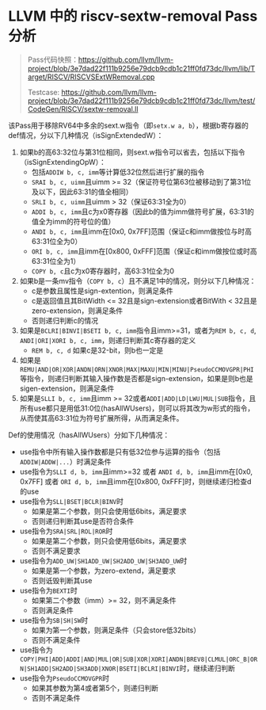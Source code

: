 # LLVM 中的 riscv-sextw-removal Pass 分析

> Pass代码快照：https://github.com/llvm/llvm-project/blob/3e7dad22f111b9256e79dcb9cdb1c21ff0fd73dc/llvm/lib/Target/RISCV/RISCVSExtWRemoval.cpp
>
> Testcase: https://github.com/llvm/llvm-project/blob/3e7dad22f111b9256e79dcb9cdb1c21ff0fd73dc/llvm/test/CodeGen/RISCV/sextw-removal.ll

该Pass用于移除RV64中多余的sext.w指令（即`setx.w a, b`），根据b寄存器的def情况，分以下几种情况（isSignExtendedW）：

1. 如果b的高63:32位与第31位相同，则sext.w指令可以省去，包括以下指令（isSignExtendingOpW）：
   - 包括`ADDIW b, c, imm`等计算低32位然后进行扩展的指令
   - `SRAI b, c, uimm`且uimm >= 32（保证符号位第63位被移动到了第31位及以下，因此63:31的值全相同）
   - `SRLI b, c, uimm`且uimm > 32（保证63:31全为0）
   - `ADDI b, c, imm`且c为x0寄存器（因此b的值为imm做符号扩展，63:31的值全为imm的符号位的值）
   - `ANDI b, c, imm`且imm在[0x0, 0x7FF]范围（保证c和imm做按位与时高63:31位全为0）
   - `ORI b, c, imm`且imm在[0x800, 0xFFF]范围（保证c和imm做按位或时高63:31位全为1）
   - `COPY b, c`且c为x0寄存器时，高63:31位全为0
2. 如果b是一条mv指令（`COPY b, c`）且不满足1中的情况，则分以下几种情况：
   - c是参数且属性是sign-extention，则满足条件
   - c是返回值且其BitWidth <= 32且是sign-extension或者BitWith < 32且是zero-extension，则满足条件
   - 否则递归判断c的情况
3. 如果是`BCLRI|BINVI|BSETI b, c, imm`指令且imm>=31，或者为`REM b, c, d`, `ANDI|ORI|XORI b, c, imm`，则递归判断其c寄存器的定义
   - `REM b, c, d` 如果c是32-bit，则b也一定是
4. 如果是`REMU|AND|OR|XOR|ANDN|ORN|XNOR|MAX|MAXU|MIN|MINU|PseudoCCMOVGPR|PHI`等指令，则递归判断其输入操作数是否都是sign-extension，如果是则b也是sigen-extension，则满足条件
6. 如果是`SLLI b, c, imm`且imm >= 32或者`ADDI|ADD|LD|LWU|MUL|SUB`指令，且所有use都只是用低31:0位(hasAllWUsers)，则可以将其改为w形式的指令，从而使其高63:31位为符号扩展所得，从而满足条件。

Def的使用情况（hasAllWUsers）分如下几种情况：

- use指令中所有输入操作数都是只有低32位参与运算的指令（包括`ADDIW|ADDW|...`）时满足条件
- use指令为`SLLI d, b, imm`且imm>=32 或者 `ANDI d, b, imm`且imm在[0x0, 0x7FF] 或者 `ORI d, b, imm`且imm在[0x800, 0xFFF]时，则继续递归检查d的use
- use指令为`SLL|BSET|BCLR|BINV`时
    - 如果是第二个参数，则只会使用低6bits，满足要求
    - 否则递归判断其use是否符合条件
- use指令为`SRA|SRL|ROL|ROR`时
    - 如果是第二个参数，则只会使用低6bits，满足要求
    - 否则不满足要求
- use指令为`ADD_UW|SH1ADD_UW|SH2ADD_UW|SH3ADD_UW`时
    - 如果是第一个参数，为zero-extend，满足要求
    - 否则诋毁判断其use
- use指令为`BEXTI`时
    - 如果第二个参数（imm）>= 32，则不满足条件
    - 否则满足条件
- use指令为`SB|SH|SW`时
    - 如果为第一个参数，则满足条件（只会store低32bits）
    - 否则不满足条件
- use指令为`COPY|PHI|ADD|ADDI|AND|MUL|OR|SUB|XOR|XORI|ANDN|BREV8|CLMUL|ORC_B|ORN|SH1ADD|SH2ADD|SH3ADD|XNOR|BSETI|BCLRI|BINVI`时，继续递归判断
- use指令为`PseudoCCMOVGPR`时
    - 如果其参数为第4或者第5个，则递归判断
    - 否则不满足条件
